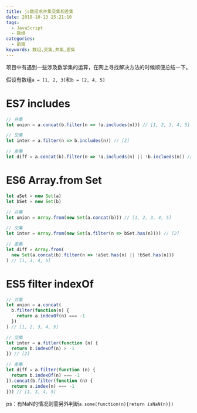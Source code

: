```yaml
---
title: js数组求并集交集和差集
date: 2018-10-13 15:21:10
tags:
  - JavaScript
  - 数组
categories:
  - 前端
keywords: 数组,交集,并集,差集
---
```


项目中有遇到一些涉及数学集的运算，在网上寻找解决方法的时候顺便总结一下。

假设有数组`a = [1, 2, 3]`和`b = [2, 4, 5]`

# ES7 includes

```javascript
// 并集
let union = a.concat(b.filter(n => !a.includes(n))) // [1, 2, 3, 4, 5]

// 交集
let inter = a.filter(n => b.includes(n)) // [2]

// 差集
let diff = a.concat(b).filter(n => !a.inclueds(n) || !b.inclueds(n)) // [1, 3, 4, 5]
```

<!--more-->

# ES6 Array.from Set

```javascript
let aSet = new Set(a)
let bSet = new Set(b)

// 并集
let union = Array.from(new Set(a.concat(b))) // [1, 2, 3, 4, 5]

// 交集
let inter = Array.from(new Set(a.filter(n => bSet.has(n)))) // [2]

// 差集
let diff = Array.from(
  new Set(a.concat(b).filter(n => !aSet.has(n) || !bSet.has(n)))
) // [1, 3, 4, 5]
```

# ES5 filter indexOf

```javascript
// 并集
let union = a.concat(
  b.filter(function(n) {
    return a.indexOf(n) === -1
  })
) // [1, 2, 3, 4, 5]

// 交集
let inter = a.fitler(function (n) {
  return b.indexOf(n) > -1
}) // [2]

// 差集
let diff = a.filter(function (n) {
  return b.indexOf(n) === -1
}).concat(b.filter(function (n) {
  return a.index(n) === -1
})) // [1, 3, 4, 5]
```

ps：有NaN的情况则需另外判断`a.some(function(n){return isNaN(n)})`
